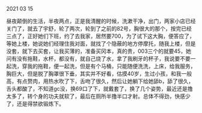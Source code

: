 2021 03 15

昼夜颠倒的生活，半夜两点，正是我清醒的时候，洗漱干净，出门，两家小店已经关门了，就去了宇舒，轮了两次，轮到了之前的82号，胸很大的那个，按完已经三点了，正好她们下班，约了去我家，居然要700，为了试下这大胸，便答应了，等她上楼，她说她们经理住我对面，就找了个隐蔽的地方停摩托，随我上楼，但是没套，就下去买套，让我买薄的，准备买冈本，真的贵，003三个的就要45，她问有没有拖鞋，水杯，都没有，就自己烧了水，拿了我刷牙的杯子，我说要不要一起洗，穿我的拖鞋，便一起洗，但是有个马桶，只能随便洗洗，上床，给我服务，胸巨大，但是脱了胸罩很下垂，其实并不好看，估摸40岁，生过小孩，和我一般高，有点赘肉，用热水吹了下，舌吻了很久，然后让她躺下给她舔b，舔了很久，舌头都酸了，不知道gc没，换69口了下，就戴套了，换了几个姿势，最近还是撸太多了，转个身的功夫就软了，最后在厕所半撸半口才射。总体不得劲，快感少了，还是得禁欲锻炼下。


